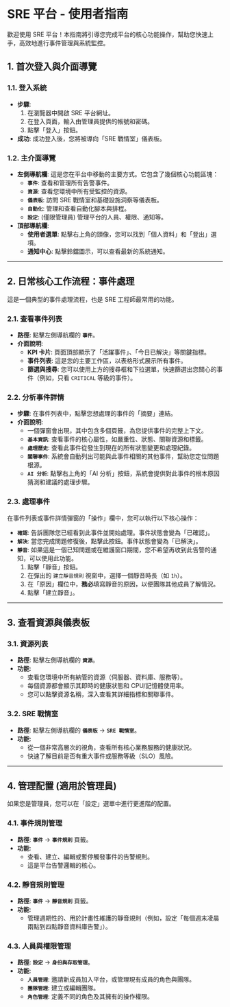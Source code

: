 # SRE 平台 - 使用者指南

歡迎使用 SRE 平台！本指南將引導您完成平台的核心功能操作，幫助您快速上手，高效地進行事件管理與系統監控。

## 1. 首次登入與介面導覽

### 1.1. 登入系統
- **步驟**:
  1. 在瀏覽器中開啟 SRE 平台網址。
  2. 在登入頁面，輸入由管理員提供的帳號和密碼。
  3. 點擊「登入」按鈕。
- **成功**: 成功登入後，您將被導向「SRE 戰情室」儀表板。

### 1.2. 主介面導覽
- **左側導航欄**: 這是您在平台中移動的主要方式。它包含了幾個核心功能區塊：
  - **`事件`**: 查看和管理所有告警事件。
  - **`資源`**: 查看您環境中所有受監控的資源。
  - **`儀表板`**: 訪問 SRE 戰情室和基礎設施洞察等儀表板。
  - **`自動化`**: 管理和查看自動化腳本與排程。
  - **`設定`**: (僅限管理員) 管理平台的人員、權限、通知等。
- **頂部導航欄**:
  - **使用者選單**: 點擊右上角的頭像，您可以找到「個人資料」和「登出」選項。
  - **通知中心**: 點擊鈴鐺圖示，可以查看最新的系統通知。

---

## 2. 日常核心工作流程：事件處理

這是一個典型的事件處理流程，也是 SRE 工程師最常用的功能。

### 2.1. 查看事件列表
- **路徑**: 點擊左側導航欄的 **`事件`**。
- **介面說明**:
  - **KPI 卡片**: 頁面頂部顯示了「活躍事件」、「今日已解決」等關鍵指標。
  - **事件列表**: 這是您的主要工作區，以表格形式展示所有事件。
  - **篩選與搜尋**: 您可以使用上方的搜尋框和下拉選單，快速篩選出您關心的事件（例如，只看 `CRITICAL` 等級的事件）。

### 2.2. 分析事件詳情
- **步驟**: 在事件列表中，點擊您想處理的事件的「摘要」連結。
- **介面說明**:
  - 一個彈窗會出現，其中包含多個頁籤，為您提供事件的完整上下文。
  - **`基本資訊`**: 查看事件的核心屬性，如嚴重性、狀態、關聯資源和標籤。
  - **`處理歷史`**: 查看此事件從發生到現在的所有狀態變更和處理紀錄。
  - **`關聯事件`**: 系統會自動列出可能與此事件相關的其他事件，幫助您定位問題根源。
  - **`AI 分析`**: 點擊右上角的「AI 分析」按鈕，系統會提供對此事件的根本原因猜測和建議的處理步驟。

### 2.3. 處理事件
在事件列表或事件詳情彈窗的「操作」欄中，您可以執行以下核心操作：
- **`確認`**: 告訴團隊您已經看到此事件並開始處理。事件狀態會變為「已確認」。
- **`解決`**: 當您完成問題修復後，點擊此按鈕。事件狀態會變為「已解決」。
- **`靜音`**: 如果這是一個已知問題或在維護窗口期間，您不希望再收到此告警的通知，可以使用此功能。
  1. 點擊「靜音」按鈕。
  2. 在彈出的 `建立靜音規則` 視窗中，選擇一個靜音時長（如 `1h`）。
  3. 在「原因」欄位中，**務必**填寫靜音的原因，以便團隊其他成員了解情況。
  4. 點擊「建立靜音」。

---

## 3. 查看資源與儀表板

### 3.1. 資源列表
- **路徑**: 點擊左側導航欄的 **`資源`**。
- **功能**:
  - 查看您環境中所有納管的資源（伺服器、資料庫、服務等）。
  - 每個資源都會顯示其即時的健康狀態和 CPU/記憶體使用率。
  - 您可以點擊資源名稱，深入查看其詳細指標和關聯事件。

### 3.2. SRE 戰情室
- **路徑**: 點擊左側導航欄的 **`儀表板`** -> **`SRE 戰情室`**。
- **功能**:
  - 從一個非常高層次的視角，查看所有核心業務服務的健康狀況。
  - 快速了解目前是否有重大事件或服務等級（SLO）風險。

---

## 4. 管理配置 (適用於管理員)

如果您是管理員，您可以在「設定」選單中進行更進階的配置。

### 4.1. 事件規則管理
- **路徑**: **`事件`** -> **`事件規則`** 頁籤。
- **功能**:
  - 查看、建立、編輯或暫停觸發事件的告警規則。
  - 這是平台告警邏輯的核心。

### 4.2. 靜音規則管理
- **路徑**: **`事件`** -> **`靜音規則`** 頁籤。
- **功能**:
  - 管理週期性的、用於計畫性維護的靜音規則（例如，設定「每個週末凌晨兩點到四點靜音資料庫告警」）。

### 4.3. 人員與權限管理
- **路徑**: **`設定`** -> **`身份與存取管理`**。
- **功能**:
  - **`人員管理`**: 邀請新成員加入平台，或管理現有成員的角色與團隊。
  - **`團隊管理`**: 建立或編輯團隊。
  - **`角色管理`**: 定義不同的角色及其擁有的操作權限。
